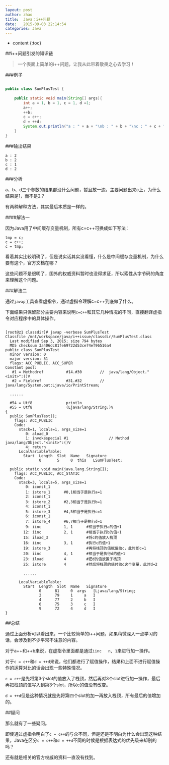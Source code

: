 ```yaml
---
layout: post
author: zhao
title:  Java：i++问题
date:   2015-09-03 22:14:54
categories: Java
---
```


* content
{:toc}


##i++问题引发的知识链

>一个表面上简单的i++问题，让我从此带着敬畏之心去学习！

###例子
~~~java

public class SumPlusTest {
	
	public static void main(String[] args){
		int a = 1, b = 1, c = 1, d =1;
		a++;
		++b;
		c = c++;
		d = ++d;
		System.out.println("a : " + a + "\nb : " + b + "\nc : " + c + "\nd : " + d);
	}
}

~~~

###输出结果

~~~
a : 2
b : 2
c : 1
d : 2
~~~


###分析

a、b、d三个参数的结果都没什么问题，暂且放一边，主要问题出来c上，为什么结果是1，而不是2？

有两种解释方法，其实最后本质是一样的。

####解法一

因为Java用了中间缓存变量机制，所有c=c++可换成如下写法：

~~~
tmp = c;
c = c++;
c = tmp;
~~~

看着其实比较明确了，但是说实话其实没看懂，什么是中间缓存变量机制，为什么要有这个，官方文档在哪？

这些问题不是很明了，国外的权威资料暂时也没得求证，所以索性从字节码的角度来理解这个问题。


###解法二

通过`javap`工具查看虚指令，通过虚指令理解c=c++到底做了什么。

下面结果只保留部分主要内容来说明`c=c++`和其它几种情况的不同，直接翻译虚指令对应程序中的具体操作。

~~~

[root@z1 classdir]# javap -verbose SumPlusTest
Classfile /mnt/workspace/java/i++issue/classdir/SumPlusTest.class
  Last modified Sep 3, 2015; size 794 bytes
  MD5 checksum 3a406dc81fe69722d53ce74ef96516a4
public class SumPlusTest
  minor version: 0
  major version: 51
  flags: ACC_PUBLIC, ACC_SUPER
Constant pool:
   #1 = Methodref          #14.#30        //  java/lang/Object."<init>":()V
   #2 = Fieldref           #31.#32        //  java/lang/System.out:Ljava/io/PrintStream;
  
  ......
  
  #54 = Utf8               println
  #55 = Utf8               (Ljava/lang/String;)V
{
  public SumPlusTest();
    flags: ACC_PUBLIC
    Code:
      stack=1, locals=1, args_size=1
         0: aload_0       
         1: invokespecial #1                  // Method java/lang/Object."<init>":()V
         4: return        
      LocalVariableTable:
        Start  Length  Slot  Name   Signature
               0       5     0  this   LSumPlusTest;

  public static void main(java.lang.String[]);
    flags: ACC_PUBLIC, ACC_STATIC
    Code:
      stack=3, locals=5, args_size=1
         0: iconst_1      
         1: istore_1      #0,1相当于是执行a=1
         2: iconst_1      
         3: istore_2      #2,3相当于是执行b=1
         4: iconst_1      
         5: istore_3      #4,5相当于是执行c=1
         6: iconst_1      
         7: istore_4	  #6,7相当于是执行d=1
         9: iinc          1, 1		#相当于执行a的值+1
        12: iinc          2, 1		#相当于执行b的值+1
        15: iload_3       			#将c的值放入栈顶
        16: iinc          3, 1		#执行c的值+1
        19: istore_3      			#再将栈顶的值赋值给c，此时即c=1
        20: iinc          4, 1		#相当于是执行d的值+1
        23: iload         4			#把d的值放置于栈顶
        25: istore        4			#然后将栈顶的值付给d这个变量，此时d=2
        
		......
      
	  LocalVariableTable:
        Start  Length  Slot  Name   Signature
               0      81     0  args   [Ljava/lang/String;
               2      79     1     a   I
               4      77     2     b   I
               6      75     3     c   I
               9      72     4     d   I
}

~~~

##总结

通过上面分析可以看出来，一个比较简单的i++问题，如果稍微深入一点学习的话，会涉及到不少平常不注意的内容。

对于a++和++b来说，在虚指令里面都是通过`iinc   n, 1`来进行加一操作。

对于`c = c++`和`d = ++d`来说，他们都进行了赋值操作，结果和上面不进行赋值操作的运算对比的话会出现一些特殊情况。

`c = c++`是先将第3个slot的值放入了栈顶，然后再对3个slot进行加一操作，最后再把栈顶的值写入到第3个slot，所以c的值没有改变。

`d = ++d`但是这种情况就是先将第四个slot的加一再放入栈顶，所有最后的值增加的。

##疑问

那么就有了一些疑问。

即使通过虚指令明白了`c = c++`的与众不同，但是还是不明白为什么会出现这种结果，Java在区分`c = c++`和`d = ++d`不同的时候是根据表达式的优先级来却别的吗？

还有就是相关的官方权威的资料一直没有找到。






